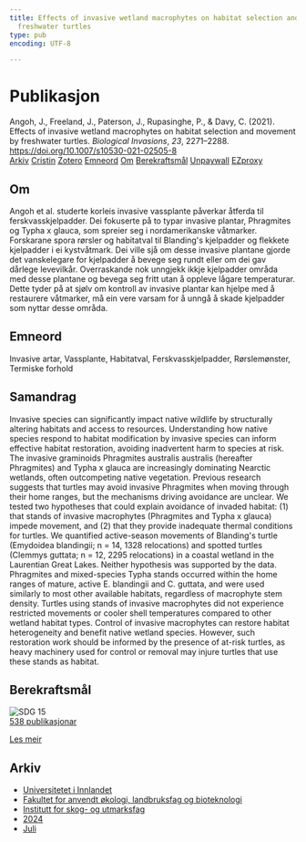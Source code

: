 ```yaml
---
title: Effects of invasive wetland macrophytes on habitat selection and movement by
  freshwater turtles
type: pub
encoding: UTF-8

---
```

<h1>Publikasjon</h1>
<article id="csl-bib-container-3I95N6AS" class="csl-bib-container">
  <div class="csl-bib-body"> <div class="csl-entry">Angoh, J., Freeland, J., Paterson, J., Rupasinghe, P., &#38; Davy, C. (2021). Effects of invasive wetland macrophytes on habitat selection and movement by freshwater turtles. <i>Biological Invasions</i>, <i>23</i>, 2271–2288. <a href="https://doi.org/10.1007/s10530-021-02505-8">https://doi.org/10.1007/s10530-021-02505-8</a></div> </div>
  <div class="csl-bib-buttons">
    <a href="#taxonomy-article-3I95N6AS" alt="archive" class="csl-bib-button">Arkiv</a>
    <a href="https://app.cristin.no/results/show.jsf?id=2280725" alt="Cristin" class="csl-bib-button">Cristin</a>
    <a href="http://zotero.org/groups/5881554/items/3I95N6AS" alt="Zotero" class="csl-bib-button">Zotero</a>
    <a href="#keywords-article-3I95N6AS" alt="keywords" class="csl-bib-button">Emneord</a>
    <a href="#about-article-3I95N6AS" alt="about_pub" class="csl-bib-button">Om</a>
    <a href="#sdg-article-3I95N6AS" alt="sdg" class="csl-bib-button">Berekraftsmål</a>
    <a href="https://link.springer.com/content/pdf/10.1007/s10530-021-02505-8.pdf" alt="Unpaywall" class="csl-bib-button">Unpaywall</a>
    <a href="https://link.springer.com/content/pdf/10.1007/s10530-021-02505-8.pdf" alt="EZproxy" class="csl-bib-button">EZproxy</a>
  </div>
  <div id="csl-bib-meta-container-3I95N6AS"></div>
</article>
<div id="csl-bib-meta-3I95N6AS" class="csl-bib-meta">
  <article id="about-article-3I95N6AS" class="about_pub-article">
    <h1>Om</h1>
    Angoh et al. studerte korleis invasive vassplante påverkar åtferda til ferskvasskjelpadder. Dei fokuserte på to typar invasive plantar, Phragmites og Typha x glauca, som spreier seg i nordamerikanske våtmarker. Forskarane spora rørsler og habitatval til Blanding's kjelpadder og flekkete kjelpadder i ei kystvåtmark. Dei ville sjå om desse invasive plantane gjorde det vanskelegare for kjelpadder å bevege seg rundt eller om dei gav dårlege levevilkår. Overraskande nok unngjekk ikkje kjelpadder områda med desse plantane og bevega seg fritt utan å oppleve lågare temperaturar. Dette tyder på at sjølv om kontroll av invasive plantar kan hjelpe med å restaurere våtmarker, må ein vere varsam for å unngå å skade kjelpadder som nyttar desse områda.
  </article>
  <article id="keywords-article-3I95N6AS" class="keywords-article">
    <h1>Emneord</h1>
    Invasive artar, Vassplante, Habitatval, Ferskvasskjelpadder, Rørslemønster, Termiske forhold
  </article>
  <article id="abstract-article-3I95N6AS" class="abstract-article">
    <h1>Samandrag</h1>
    Invasive species can significantly impact native wildlife by structurally altering habitats and access to resources. Understanding how native species respond to habitat modification by invasive species can inform effective habitat restoration, avoiding inadvertent harm to species at risk. The invasive graminoids Phragmites australis australis (hereafter Phragmites) and Typha x glauca are increasingly dominating Nearctic wetlands, often outcompeting native vegetation. Previous research suggests that turtles may avoid invasive Phragmites when moving through their home ranges, but the mechanisms driving avoidance are unclear. We tested two hypotheses that could explain avoidance of invaded habitat: (1) that stands of invasive macrophytes (Phragmites and Typha x glauca) impede movement, and (2) that they provide inadequate thermal conditions for turtles. We quantified active-season movements of Blanding's turtle (Emydoidea blandingii; n = 14, 1328 relocations) and spotted turtles (Clemmys guttata; n = 12, 2295 relocations) in a coastal wetland in the Laurentian Great Lakes. Neither hypothesis was supported by the data. Phragmites and mixed-species Typha stands occurred within the home ranges of mature, active E. blandingii and C. guttata, and were used similarly to most other available habitats, regardless of macrophyte stem density. Turtles using stands of invasive macrophytes did not experience restricted movements or cooler shell temperatures compared to other wetland habitat types. Control of invasive macrophytes can restore habitat heterogeneity and benefit native wetland species. However, such restoration work should be informed by the presence of at-risk turtles, as heavy machinery used for control or removal may injure turtles that use these stands as habitat.
  </article>
  <article id="sdg-article-3I95N6AS" class="sdg-article">
    <h1>Berekraftsmål</h1>
    <div class="sdg-container"><div id="sdg15" class="sdg">
        <img src="{{< params subfolder >}}images/sdg/sdg15_nn.png" class="image" alt="SDG 15">
        <div class="sdg-overlay">
          <a href="/nn/archive/?key=?sdg=15#archive" class="sdg-publication-count"><span>538</span> publikasjonar</a>
          <p><a href="https://fn.no/om-fn/fns-baerekraftsmaal/livet-paa-land?lang=nno-NO" class="sdg-read-more">Les meir</a></p>
        </div>
      </div></div>
  </article>
  <article id="taxonomy-article-3I95N6AS" class="taxonomy-article">
    <h1>Arkiv</h1>
    <ul>
      <li>
        <a href="/nn/archive/?key=3DCRN523">Universitetet i Innlandet</a>
      </li>
      <li>
        <a href="/nn/archive/?key=T77LXH6D">Fakultet for anvendt økologi, landbruksfag og bioteknologi</a>
      </li>
      <li>
        <a href="/nn/archive/?key=7TRARPE3">Institutt for skog- og utmarksfag</a>
      </li>
      <li>
        <a href="/nn/archive/?key=A4XX8HDP">2024</a>
      </li>
      <li>
        <a href="/nn/archive/?key=XQSCGFIL">Juli</a>
      </li>
    </ul>
  </article>
</div>

